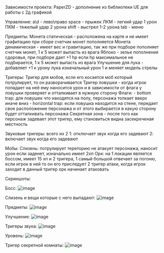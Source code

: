 Зависимости проекта:
PaperZD - дополнение из библиотеки UE для работы с 2д графикой 

Управление:
a\d - лево\право
space - прыжек
ЛКМ - легкий удар 1 урон
ПКМ - тяжелый удар 2 урона
shift - выстрел 1-2 урона
tab - меню

Предметы:
Монета статическая - расположена на карте и не имеет графитацию при сборе счетчик монет пополняется
Монета денамическая - имеет вес и гравитацию, так же при подборе пополняет счетчик монет, 1 к 5 может выпасть из врага
Яблоко - зелье пополнения сдоровья, при подборе дает +1 hp если hp максимальное не подбирается, 1 к 5 может выпасть из врага
Улучшение для лука - добавляет +1 к урону лука изначальный урон 1 и меняет модель стрелы

Тригеры:
Тригер для мобов, если его косается моб который потрулирует, то он разворачивается
Тригер ловушки - когда игрок попадает на неё ему наносится урон и в зависимости от флага у ловушки проверяет и отталкивает в нужную сторону
    Флаги:
      - bottom trap: для ловушек что находятся на полу, персонажа толкает вверх иначе вниз
      - horizontal trap: если ловушка находится на стене, передает свое расположение персонажа и от этого выбирается в какую сторону будет отталкивать персонажа
Секретная зона - после того как персонаж задевает этот тригер, ему становиться видна засекреченая местность

Звуковые тригеры: всего их 2
1: отключает звук когда его задевают
2: включает звук когда его задевают

Мобы:
Слизень: потрулирует тереторию не атакует персонажа, наносит урон если заденет, изначально имеет 2хп
Орк: на 1 локации является боссом, имеет 15 хп и 2 тригера, 1 самый большой отвечает за погоню, если игрок в ней то он его приследует 2 тригер атаки, когда игрок заходит в данный тригер орк начинает атаковать 

Скриншоты:

Босс:
![image](https://github.com/user-attachments/assets/22b12bf2-bbc3-4390-aaf1-1535014b12cc)

Слизень и вещи которые с него выпадают:
![image](https://github.com/user-attachments/assets/fb89edd5-f966-4108-a503-024ff2cb3560)

Предметы:
![image](https://github.com/user-attachments/assets/a0887b15-96df-4f49-a3d7-5dab5aaa8d56)

Улучшение:
![image](https://github.com/user-attachments/assets/d3969b26-0627-4912-81ee-85f3dc3e0c23)

Тригеры звука:
![image](https://github.com/user-attachments/assets/f3fd4d40-888b-4be3-8ecb-44575da41584)

Уровень:
![image](https://github.com/user-attachments/assets/9f5fabf3-c23b-41b2-a55c-7519b19e50f7)

Тригер секретной комнаты:
![image](https://github.com/user-attachments/assets/f801205d-6412-4072-957d-41c20971d25b)
